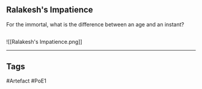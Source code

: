 ## Ralakesh's Impatience
For the immortal, what is the difference
between an age and an instant?
##
![[Ralakesh's Impatience.png]]

---
## Tags
#Artefact
#PoE1